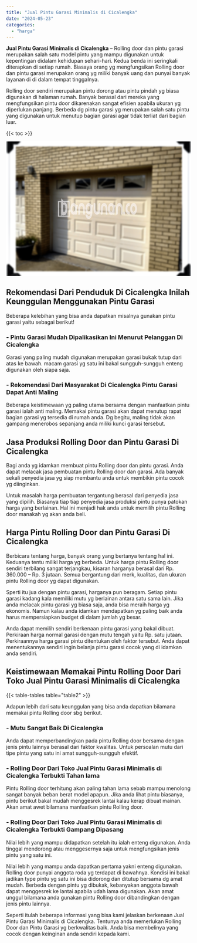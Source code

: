 ```yaml
---
title: "Jual Pintu Garasi Minimalis di Cicalengka"
date: "2024-05-23"
categories: 
  - "harga"
---
```


**Jual Pintu Garasi Minimalis di Cicalengka** – Rolling door dan pintu garasi merupakan salah satu model pintu yang mampu digunakan untuk kepentingan didalam kehidupan sehari-hari. Kedua benda ini seringkali diterapkan di setiap rumah. Biasaya orang yg mengfungsikan Rolling door dan pintu garasi merupakan orang yg miliki banyak uang dan punyai banyak layanan di di dalam tempat tinggalnya.

Rolling door sendiri merupakan pintu dorong atau pintu pindah yg biasa digunakan di halaman rumah. Banyak berasal dari mereka yang mengfungsikan pintu door dikarenakan sangat efisien apabila ukuran yg diperlukan panjang. Berbeda dg pintu garasi yg merupakan salah satu pintu yang digunakan untuk menutup bagian garasi agar tidak terliat dari bagian luar.

{{< toc >}}

![Jual Pintu Garasi Minimalis di Cicalengka](/images/pintu-garasi-67.png)

## Rekomendasi Dari Penduduk Di Cicalengka Inilah Keunggulan Menggunakan Pintu Garasi

Beberapa kelebihan yang bisa anda dapatkan misalnya gunakan pintu garasi yaitu sebagai berikut!

### \- Pintu Garasi Mudah Dipalikasikan Ini Menurut Pelanggan Di Cicalengka

Garasi yang paling mudah digunakan merupakan garasi bukak tutup dari atas ke bawah. macam garasi yg satu ini bakal sungguh-sungguh enteng digunakan oleh siapa saja.

### \- Rekomendasi Dari Masyarakat Di Cicalengka Pintu Garasi Dapat Anti Maling

Beberapa keistimewaan yg paling utama bersama dengan manfaatkan pintu garasi ialah anti maling. Memakai pintu garasi akan dapat menutup rapat bagian garasi yg tersedia di rumah anda. Dg begitu, maling tidak akan gampang menerobos sepanjang anda miliki kunci garasi tersebut.

## Jasa Produksi Rolling Door dan Pintu Garasi Di Cicalengka

Bagi anda yg idamkan membuat pintu Rolling door dan pintu garasi. Anda dapat melacak jasa pembuatan pintu Rolling door dan garasi. Ada banyak sekali penyedia jasa yg siap membantu anda untuk membikin pintu cocok yg diinginkan.

Untuk masalah harga pembuatan tergantung berasal dari penyedia jasa yang dipilih. Biasanya tiap tiap penyedia jasa produksi pintu punya patokan harga yang berlainan. Hal ini menjadi hak anda untuk memilih pintu Rolling door manakah yg akan anda beli.

## Harga Pintu Rolling Door dan Pintu Garasi Di Cicalengka

Berbicara tentang harga, banyak orang yang bertanya tentang hal ini. Keduanya tentu miliki harga yg berbeda. Untuk harga pintu Rolling door sendiri terbilang sangat terjangkau, kisaran harganya berasal dari Rp. 360.000 – Rp. 3 jutaan. Semua bergantung dari merk, kualitas, dan ukuran pintu Rolling door yg dapat digunakan.

Sperti itu jua dengan pintu garasi, harganya pun beragam. Setiap pintu garasi kadang kala memiliki mutu yg berlainan antara satu sama lain. Jika anda melacak pintu garasi yg biasa saja, anda bisa meraih harga yg ekonomis. Namun kalau anda idamkan mendapatkan yg paling baik anda harus mempersiapkan budget di dalam jumlah yg besar.

Anda dapat memilih sendiri berkenaan pintu garasi yang bakal dibuat. Perkiraan harga normal garasi dengan mutu tengah yaitu Rp. satu jutaan. Perkiraannya harga garasi pintu ditentukan oleh faktor tersebut. Anda dapat menentukannya sendiri ingin belanja pintu garasi cocok yang di idamkan anda sendiri.

## Keistimewaan Memakai Pintu Rolling Door Dari Toko Jual Pintu Garasi Minimalis di Cicalengka

{{< table-tables table="table2" >}}

Adapun lebih dari satu keunggulan yang bisa anda dapatkan bilamana memakai pintu Rolling door sbg berikut.

### \- Mutu Sangat Baik Di Cicalengka

Anda dapat memperbandingkan pada pintu Rolling door bersama dengan jenis pintu lainnya berasal dari faktor kwalitas. Untuk persoalan mutu dari tipe pintu yang satu ini amat sungguh-sungguh efektif.

### \- Rolling Door Dari Toko Jual Pintu Garasi Minimalis di Cicalengka Terbukti Tahan lama

Pintu Rolling door terhitung akan paling tahan lama sebab mampu menolong sangat banyak beban berat model apapun. Jika anda lihat pintu biasanya, pintu berikut bakal mudah menggesrek lantai kalau kerap dibuat mainan. Akan amat awet bilamana manfaatkan pintu Rolling door.

### \- Rolling Door Dari Toko Jual Pintu Garasi Minimalis di Cicalengka Terbukti Gampang Dipasang

Nilai lebih yang mampu didapatkan setelah itu ialah enteng digunakan. Anda tinggal mendorong atau menggesernya saja untuk mengfungsikan jenis pintu yang satu ini.

Nilai lebih yang mampu anda dapatkan pertama yakni enteng digunakan. Rolling door punyai anggota roda yg terdapat di bawahnya. Kondisi ini bakal jadikan type pintu yg satu ini bisa didorong dan ditutup bersama dg amat mudah. Berbeda dengan pintu yg dibukak, kebanyakan anggota bawah dapat menggesrek ke lantai apabila udah lama digunakan. Akan amat unggul bilamana anda gunakan pintu Rolling door dibandingkan dengan jenis pintu lainnya.

Seperti itulah beberapa informasi yang bisa kami jelaskan berkenaan Jual Pintu Garasi Minimalis di Cicalengka. Tentunya anda memerlukan Rolling Door dan Pintu Garasi yg berkwalitas baik. Anda bisa membelinya yang cocok dengan keinginan anda sendiri kepada kami.
